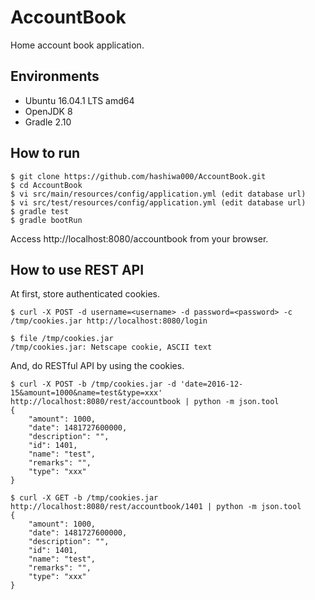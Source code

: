 # AccountBook
Home account book application.

## Environments

- Ubuntu 16.04.1 LTS amd64
- OpenJDK 8
- Gradle 2.10


## How to run

```
$ git clone https://github.com/hashiwa000/AccountBook.git
$ cd AccountBook
$ vi src/main/resources/config/application.yml (edit database url)
$ vi src/test/resources/config/application.yml (edit database url)
$ gradle test
$ gradle bootRun
```

Access http://localhost:8080/accountbook from your browser.

## How to use REST API

At first, store authenticated cookies.

```
$ curl -X POST -d username=<username> -d password=<password> -c /tmp/cookies.jar http://localhost:8080/login

$ file /tmp/cookies.jar
/tmp/cookies.jar: Netscape cookie, ASCII text
```

And, do RESTful API by using the cookies.

```
$ curl -X POST -b /tmp/cookies.jar -d 'date=2016-12-15&amount=1000&name=test&type=xxx' http://localhost:8080/rest/accountbook | python -m json.tool
{
    "amount": 1000,
    "date": 1481727600000,
    "description": "",
    "id": 1401,
    "name": "test",
    "remarks": "",
    "type": "xxx"
}

$ curl -X GET -b /tmp/cookies.jar http://localhost:8080/rest/accountbook/1401 | python -m json.tool
{
    "amount": 1000,
    "date": 1481727600000,
    "description": "",
    "id": 1401,
    "name": "test",
    "remarks": "",
    "type": "xxx"
}

```

